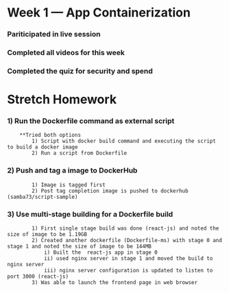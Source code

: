 # Week 1 — App Containerization

### Pariticipated in live session
### Completed all videos for this week
### Completed the quiz for security and spend

# Stretch Homework

### 1) Run the Dockerfile command as external script
        **Tried both options 
            1) Script with docker build command and executing the script to build a docker image
            2) Run a script from Dockerfile
### 2) Push and tag a image to DockerHub
            1) Image is tagged first
            2) Post tag completion image is pushed to dockerhub (samba73/script-sample)
### 3) Use multi-stage building for a Dockerfile build
            1) First single stage build was done (react-js) and noted the size of image to be 1.19GB
            2) Created another dockerfile (Dockerfile-ms) with stage 0 and stage 1 and noted the size of image to be 144MB
                i) Built the  react-js app in stage 0
                ii) used nginx server in stage 1 and moved the build to nginx server
                iii) nginx server configuration is updated to listen to port 3000 (react-js)
            3) Was able to launch the frontend page in web browser
